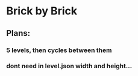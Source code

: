 # Brick by Brick



## Plans:

### 5 levels, then cycles between them
### dont need in level.json width and height...